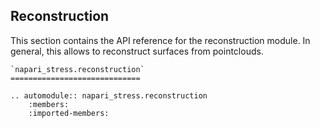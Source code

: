 ## Reconstruction

This section contains the API reference for the reconstruction module. In general, this allows to reconstruct surfaces from pointclouds.

```{eval-rst}
`napari_stress.reconstruction`
=============================

.. automodule:: napari_stress.reconstruction
    :members:
    :imported-members:
```